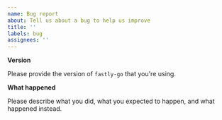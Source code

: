 ```yaml
---
name: Bug report
about: Tell us about a bug to help us improve
title: ''
labels: bug
assignees: ''
---
```


**Version**

Please provide the version of `fastly-go` that you're using.

**What happened**

Please describe what you did, what you expected to happen, and what happened instead.
